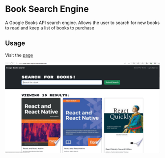 # Book Search Engine

A Google Books API search engine. Allows the user to search for new books to read and keep a list of books to purchase

## Usage

Visit the [page](https://book-search-engine-5nny.onrender.com)

![](./assets/Screenshot.png)
